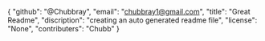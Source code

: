 {
	"github": "@Chubbray",
	"email": "chubbray1@gmail.com",
	"title": "Great Readme",
	"discription": "creating an auto generated readme file",
	"license": "None",
	"contributers": "Chubb"
}